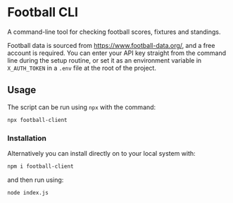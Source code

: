 # Football CLI

A command-line tool for checking football scores, fixtures and standings.

Football data is sourced from https://www.football-data.org/, and a free account is required. You can enter your API key straight from the command line during the setup routine, or set it as an environment variable in `X_AUTH_TOKEN` in a `.env` file at the root of the project.

## Usage

The script can be run using `npx` with the command:

```bash
npx football-client
```

### Installation

Alternatively you can install directly on to your local system with:

```bash
npm i football-client
```

and then run using:

```bash
node index.js
```
